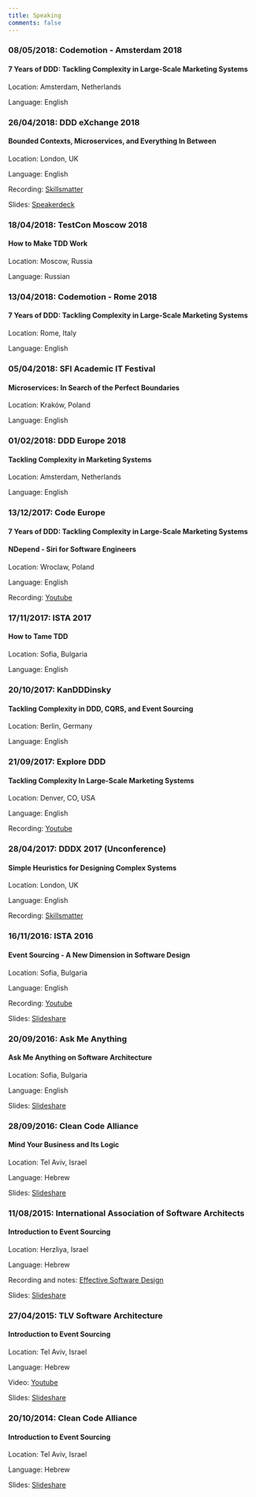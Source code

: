 ```yaml
---
title: Speaking
comments: false
---
```


### 08/05/2018: Codemotion - Amsterdam 2018
#### 7 Years of DDD: Tackling Complexity in Large-Scale Marketing Systems

Location: Amsterdam, Netherlands

Language: English

### 26/04/2018: DDD eXchange 2018
#### Bounded Contexts, Microservices, and Everything In Between

Location: London, UK

Language: English

Recording: [Skillsmatter](https://skillsmatter.com/skillscasts/11493-functional-cqrs)

Slides: [Speakerdeck](https://speakerdeck.com/vladikk/microservices-bounded-contexts-and-everything-in-between)

### 18/04/2018: TestCon Moscow 2018
#### How to Make TDD Work

Location: Moscow, Russia

Language: Russian

### 13/04/2018: Codemotion - Rome 2018
#### 7 Years of DDD: Tackling Complexity in Large-Scale Marketing Systems

Location: Rome, Italy

Language: English

### 05/04/2018: SFI Academic IT Festival
#### Microservices: In Search of the Perfect Boundaries

Location: Kraków, Poland

Language: English

### 01/02/2018: DDD Europe 2018
#### Tackling Complexity in Marketing Systems

Location: Amsterdam, Netherlands

Language: English

### 13/12/2017: Code Europe
#### 7 Years of DDD: Tackling Complexity in Large-Scale Marketing Systems
#### NDepend - Siri for Software Engineers

Location: Wroclaw, Poland

Language: English

Recording: [Youtube](https://www.youtube.com/watch?v=h_HjtYAH0AI)

### 17/11/2017: ISTA 2017
#### How to Tame TDD

Location: Sofia, Bulgaria

Language: English

### 20/10/2017: KanDDDinsky
#### Tackling Complexity in DDD, CQRS, and Event Sourcing

Location: Berlin, Germany

Language: English

### 21/09/2017: Explore DDD
#### Tackling Complexity In Large-Scale Marketing Systems

Location: Denver, CO, USA

Language: English

Recording: [Youtube](https://www.youtube.com/watch?v=k2LazT39-8Y)

### 28/04/2017: DDDX 2017 (Unconference)
#### Simple Heuristics for Designing Complex Systems

Location: London, UK

Language: English

Recording: [Skillsmatter](https://skillsmatter.com/skillscasts/10197-socratic-architecture-simple-heuristics-for-designing-complex-systems)

### 16/11/2016: ISTA 2016
#### Event Sourcing - A New Dimension in Software Design

Location: Sofia, Bulgaria

Language: English

Recording: [Youtube](https://www.youtube.com/watch?v=BtVfqBQfFAo)

Slides: [Slideshare](https://www.slideshare.net/vladikkk/ista-2016-event-sourcing)

### 20/09/2016: Ask Me Anything
#### Ask Me Anything on Software Architecture

Location: Sofia, Bulgaria

Language: English

Slides: [Slideshare](http://www.slideshare.net/vladikkk/distributed-systems-microservices-and-domaindriven-design)

### 28/09/2016: Clean Code Alliance
#### Mind Your Business and Its Logic

Location: Tel Aviv, Israel

Language: Hebrew

Slides: [Slideshare](http://www.slideshare.net/vladikkk/mind-your-business-and-its-logic)

### 11/08/2015: International Association of Software Architects
#### Introduction to Event Sourcing

Location: Herzliya, Israel

Language: Hebrew

Recording and notes: [Effective Software Design](https://effectivesoftwaredesign.com/2015/08/11/introduction-to-event-sourcing)

Slides: [Slideshare](https://www.slideshare.net/vladikkk/escqrs-iasa)

### 27/04/2015: TLV Software Architecture
#### Introduction to Event Sourcing

Location: Tel Aviv, Israel

Language: Hebrew

Video: [Youtube](https://www.youtube.com/watch?v=jRgN--2yJAo)

Slides: [Slideshare](https://www.slideshare.net/vladikkk/escqrs-iasa)

### 20/10/2014: Clean Code Alliance
#### Introduction to Event Sourcing

Location: Tel Aviv, Israel

Language: Hebrew

Slides: [Slideshare](https://www.slideshare.net/vladikkk/escqrs-iasa)